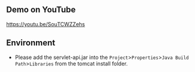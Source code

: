 ## Demo on YouTube
https://youtu.be/SouTCWZZehs

## Environment
- Please add the servlet-api.jar into the `Project`>`Properties`>`Java Build Path`>`Libraries` from the tomcat install folder.
